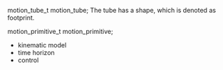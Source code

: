 motion_tube_t motion_tube;
The tube has a shape, which is denoted as footprint.

motion_primitive_t motion_primitive;
- kinematic model
- time horizon
- control